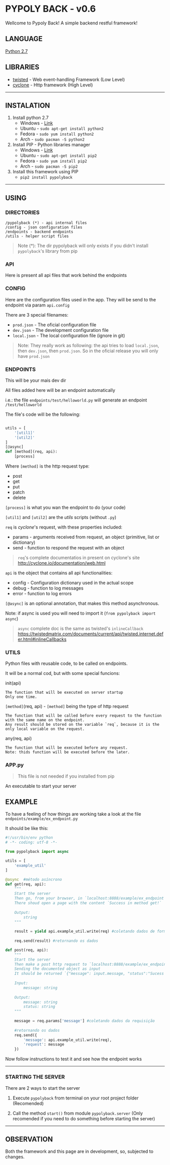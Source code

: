 # PYPOLY BACK - v0.6
Wellcome to Pypoly Back! A simple backend restful framework!

## LANGUAGE
[Python 2.7](https://docs.python.org/2/tutorial/index.html)

## LIBRARIES
* [twisted](https://twistedmatrix.com/trac/) - Web event-handling Framework (Low Level)
* [cyclone](http://cyclone.io/documentation/) - Http framework (High Level)

---

## INSTALATION
1. Install python 2.7
    * Windows - [Link](https://www.python.org/download/releases/2.7/)
    * Ubuntu - `sudo apt-get install python2`
    * Fedora - `sudo yum install python2`
    * Arch - `sudo pacman -S python2`
2. Install PIP - Python libraries manager
    * Windows - [Link](http://www.lfd.uci.edu/~gohlke/pythonlibs/#pip)
    * Ubuntu - `sudo apt-get install pip2`
    * Fedora - `sudo yum install pip2`
    * Arch - `sudo pacman -S pip2`
3. Install this framework using PIP
    * `pip2 install pypolyback`
    
---

## USING

### DIRECTORIES
    /pypolyback (*) - api internal files
    /config - json configuration files
    /endpoints - backend endpoints
    /utils - helper script files
    
>Note (*): The dir pypolyback will only exists if you didn't install `pypolyback`'s library from pip  

### API
Here is present all api files that work behind the endpoints

### CONFIG
Here are the configuration files used in the app.
They will be send to the endpoint via param `api.config`

There are 3 special filenames:
* `prod.json` - The oficial configuration file 
* `dev.json` - The development configuration file
* `local.json` - The local configuration file (ignore in git)

>Note: They really work as following: the api tries to load `local.json`, then `dev.json`, then `prod.json`. So in the oficial release you will only have `prod.json`

### ENDPOINTS
This will be your mais dev dir

All files added here will be an endpoint automatically

i.e.: the file `endpoints/test/helloworld.py` will generate an endpoint `/test/helloworld`

The file's code will be the following:
```python

utils = [
    '[util1]'
    '[util2]'
]
[@async]
def [method](req, api):
    [process]
``` 

Where `[method]` is the http request type:
* post
* get
* put
* patch
* delete

`[process]` is what you wan the endpoint to do (your code) 

`[util1]` and `[util2]` are the *utils* scripts (without `.py`)

`req` is *cyclone*'s request, with these properties included:
* params - arguments received from request, an object (primitive, list or dictionary)
* send - function to respond the request with an object

> `req`'s complete documentatios in present on cyclone's site http://cyclone.io/documentation/web.html

`api` is the object that contains all api functionalities:
* config - Configuration dictionary used in the actual scope
* debug - function to log messages
* error - function to log errors

`[@async]` is an optional annotation, that makes this method asynchronous.

Note: if async is used you will need to import  it (`from pypolyback import async`)

> `async` complete doc is the same as twisted's `inlineCallback` https://twistedmatrix.com/documents/current/api/twisted.internet.defer.html#inlineCallbacks

### UTILS

Python files with reusable code, to be called on endpoints.

It will be a normal cod, but with some special funcions:

init(api)

    The function that will be executed on server startup
    Only one time.
    
`[method]`(req, api) - `[method]` being the type of http request
    
    The function that will be called before every request to the function with the same name on the endpoint.
    Any result should be stored on the variable `req`, because it is the only local variable on the request.
    
any(req, api)
    
    The function that will be executed before any request.
    Note: thids function will be executed before the later.


### APP.py

>This file is not needed if you installed from pip

An executable to start your server

## EXAMPLE

To have a feeling of how things are working take a look at the file `endpoints/example/ex_endpoint.py`

It should be like this:
```python
#!/usr/bin/env python
# -*- coding: utf-8 -*-

from pypolyback import async

utils = [
    'example_util'
]

@async  #método asíncrono
def get(req, api):
    """
    Start the server
    Then go, from your browser, in `localhost:8888/example/ex_endpoint`
    There shoud open a page with the content `Success in method get!`
    
    Output:
        string
    """
    
    result = yield api.example_util.write(req) #coletando dados de forma asíncrona
    
    req.send(result) #retornando os dados

def post(req, api):
    """
    Start the server
    Then make a post http request to `localhost:8888/example/ex_endpoint`
    Sending the documented object as input 
    It should be returned `{"message": input.message, "status":"Sucess in method post!"}`
    
    Input:
        message: string
        
    Output:
        message: string
        status: string
    """
    
    message = req.params['message'] #coletando dados da requisição
    
    #retornando os dados
    req.send({
        'message': api.example_util.write(req),
        'request': message
    })
``` 

Now follow instructions to test it and see how the endpoint works

---

### STARTING THE SERVER

There are 2 ways to start the server

1. Execute `pypolyback` from terminal on your root project folder (Recomended)

2. Call the method `start()` from module `pypolyback.server` (Only recomended if you need to do something before starting the server)

---

## OBSERVATION

Both the framework and this page are in development, so, subjected to changes.